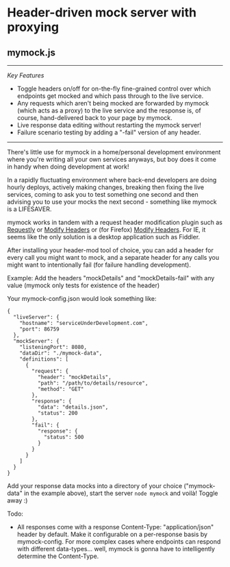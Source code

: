 # Header-driven mock server with proxying
## mymock.js
---
*Key Features*
+ Toggle headers on/off for on-the-fly fine-grained control over which endpoints get mocked and which pass through to the live service.
+ Any requests which aren't being mocked are forwarded by mymock (which acts as a proxy) to the live service and the response is, of course, hand-delivered back to your page by mymock.
+ Live response data editing without restarting the mymock server!
+ Failure scenario testing by adding a "-fail" version of any header.

---

There's little use for mymock in a home/personal development environment where you're writing all your own services anyways, but boy does it come in handy when doing development at work!

In a rapidly fluctuating environment where back-end developers are doing hourly deploys, actively making changes, breaking then fixing the live services, coming to ask you to test something one second and then advising you to use your mocks the next second - something like mymock is a LIFESAVER.

mymock works in tandem with a request header modification plugin such as [Requestly](https://chrome.google.com/webstore/detail/requestly/mdnleldcmiljblolnjhpnblkcekpdkpa) or [Modify Headers](https://chrome.google.com/webstore/detail/modify-headers-for-google/innpjfdalfhpcoinfnehdnbkglpmogdi?hl=en-US) or (for Firefox) [Modify Headers](https://addons.mozilla.org/en-US/firefox/addon/modify-headers/).  For IE, it seems like the only solution is a desktop application such as Fiddler.

After installing your header-mod tool of choice, you can add a header for every call you might want to mock, and a separate header for any calls you might want to intentionally fail (for failure handling development).

Example:
Add the headers "mockDetails" and "mockDetails-fail" with any value (mymock only tests for existence of the header)

Your mymock-config.json would look something like:
```
{
  "liveServer": {
    "hostname": "serviceUnderDevelopment.com",
    "port": 86759
  },
  "mockServer": {
    "listeningPort": 8080,
    "dataDir": "./mymock-data",
    "definitions": [
      {
        "request": {
          "header": "mockDetails",
          "path": "/path/to/details/resource",
          "method": "GET"
        },
        "response": {
          "data": "details.json",
          "status": 200
        },
        "fail": {
          "response": {
            "status": 500
          }
        }
      }
    ]
  }
}

```

Add your response data mocks into a directory of your choice ("mymock-data" in the example above), start the server `node mymock` and voilà!  Toggle away :)

Todo: 
- All responses come with a response Content-Type: "application/json" header by default.  Make it configurable on a per-response basis by mymock-config.  For more complex cases where endpoints can respond with different data-types... well, mymock is gonna have to intelligently determine the Content-Type.
